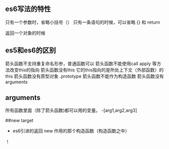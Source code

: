 ## es6写法的特性
只有一个参数时，省略小括号（）
只有一条语句的时候，可以省略 {} 和 return

返回一个对象的时候

##  es5和es6的区别
箭头函数不支持重复命名形参，普通函数可以
箭头函数不能使用call apply 等方法改变this的指向
箭头函数没有this 它的this指向的是所处上下文（外部函数）的this 
箭头函数没有原型对象 .prototype
箭头函数不能作为构造函数
箭头函数没有arguments

 
##  arguments
所有函数里面（除了箭头函数)都可以用的变量。
-[arg1,arg2,arg3]

##new target 
- es6引进的返回 new 作用的那个构造函数（构造函数之中）

！